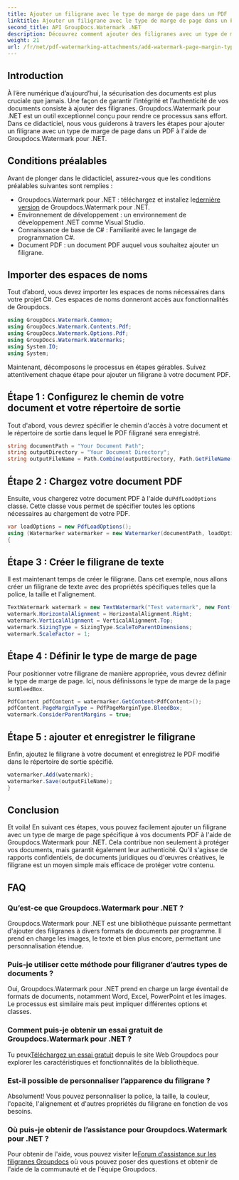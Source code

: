 ```yaml
---
title: Ajouter un filigrane avec le type de marge de page dans un PDF
linktitle: Ajouter un filigrane avec le type de marge de page dans un PDF
second_title: API GroupDocs.Watermark .NET
description: Découvrez comment ajouter des filigranes avec un type de marge de page dans un PDF à l'aide de Groupdocs Watermark for .NET. Sécurisez vos documents sans effort.
weight: 21
url: /fr/net/pdf-watermarking-attachments/add-watermark-page-margin-type-pdf/
---
```

## Introduction
À l’ère numérique d’aujourd’hui, la sécurisation des documents est plus cruciale que jamais. Une façon de garantir l’intégrité et l’authenticité de vos documents consiste à ajouter des filigranes. Groupdocs.Watermark pour .NET est un outil exceptionnel conçu pour rendre ce processus sans effort. Dans ce didacticiel, nous vous guiderons à travers les étapes pour ajouter un filigrane avec un type de marge de page dans un PDF à l'aide de Groupdocs.Watermark pour .NET.
## Conditions préalables
Avant de plonger dans le didacticiel, assurez-vous que les conditions préalables suivantes sont remplies :
-  Groupdocs.Watermark pour .NET : téléchargez et installez le[dernière version](https://releases.groupdocs.com/Watermark/net/) de Groupdocs.Watermark pour .NET.
- Environnement de développement : un environnement de développement .NET comme Visual Studio.
- Connaissance de base de C# : Familiarité avec le langage de programmation C#.
- Document PDF : un document PDF auquel vous souhaitez ajouter un filigrane.
## Importer des espaces de noms
Tout d’abord, vous devez importer les espaces de noms nécessaires dans votre projet C#. Ces espaces de noms donneront accès aux fonctionnalités de Groupdocs.
```csharp
using GroupDocs.Watermark.Common;
using GroupDocs.Watermark.Contents.Pdf;
using GroupDocs.Watermark.Options.Pdf;
using GroupDocs.Watermark.Watermarks;
using System.IO;
using System;
```
Maintenant, décomposons le processus en étapes gérables. Suivez attentivement chaque étape pour ajouter un filigrane à votre document PDF.
## Étape 1 : Configurez le chemin de votre document et votre répertoire de sortie
Tout d'abord, vous devrez spécifier le chemin d'accès à votre document et le répertoire de sortie dans lequel le PDF filigrané sera enregistré.
```csharp
string documentPath = "Your Document Path";
string outputDirectory = "Your Document Directory";
string outputFileName = Path.Combine(outputDirectory, Path.GetFileName(documentPath));
```
## Étape 2 : Chargez votre document PDF
 Ensuite, vous chargerez votre document PDF à l'aide du`PdfLoadOptions` classe. Cette classe vous permet de spécifier toutes les options nécessaires au chargement de votre PDF.
```csharp
var loadOptions = new PdfLoadOptions();
using (Watermarker watermarker = new Watermarker(documentPath, loadOptions))
{
```
## Étape 3 : Créer le filigrane de texte
Il est maintenant temps de créer le filigrane. Dans cet exemple, nous allons créer un filigrane de texte avec des propriétés spécifiques telles que la police, la taille et l'alignement.
```csharp
TextWatermark watermark = new TextWatermark("Test watermark", new Font("Arial", 42));
watermark.HorizontalAlignment = HorizontalAlignment.Right;
watermark.VerticalAlignment = VerticalAlignment.Top;
watermark.SizingType = SizingType.ScaleToParentDimensions;
watermark.ScaleFactor = 1;
```
## Étape 4 : Définir le type de marge de page
 Pour positionner votre filigrane de manière appropriée, vous devrez définir le type de marge de page. Ici, nous définissons le type de marge de la page sur`BleedBox`.
```csharp
PdfContent pdfContent = watermarker.GetContent<PdfContent>();
pdfContent.PageMarginType = PdfPageMarginType.BleedBox;
watermark.ConsiderParentMargins = true;
```
## Étape 5 : ajouter et enregistrer le filigrane
Enfin, ajoutez le filigrane à votre document et enregistrez le PDF modifié dans le répertoire de sortie spécifié.
```csharp
watermarker.Add(watermark);
watermarker.Save(outputFileName);
}
```
## Conclusion
Et voila! En suivant ces étapes, vous pouvez facilement ajouter un filigrane avec un type de marge de page spécifique à vos documents PDF à l'aide de Groupdocs.Watermark pour .NET. Cela contribue non seulement à protéger vos documents, mais garantit également leur authenticité. Qu'il s'agisse de rapports confidentiels, de documents juridiques ou d'œuvres créatives, le filigrane est un moyen simple mais efficace de protéger votre contenu.
## FAQ
### Qu’est-ce que Groupdocs.Watermark pour .NET ?
Groupdocs.Watermark pour .NET est une bibliothèque puissante permettant d'ajouter des filigranes à divers formats de documents par programme. Il prend en charge les images, le texte et bien plus encore, permettant une personnalisation étendue.
### Puis-je utiliser cette méthode pour filigraner d’autres types de documents ?
Oui, Groupdocs.Watermark pour .NET prend en charge un large éventail de formats de documents, notamment Word, Excel, PowerPoint et les images. Le processus est similaire mais peut impliquer différentes options et classes.
### Comment puis-je obtenir un essai gratuit de Groupdocs.Watermark pour .NET ?
 Tu peux[Téléchargez un essai gratuit](https://releases.groupdocs.com/) depuis le site Web Groupdocs pour explorer les caractéristiques et fonctionnalités de la bibliothèque.
### Est-il possible de personnaliser l’apparence du filigrane ?
Absolument! Vous pouvez personnaliser la police, la taille, la couleur, l'opacité, l'alignement et d'autres propriétés du filigrane en fonction de vos besoins.
### Où puis-je obtenir de l’assistance pour Groupdocs.Watermark pour .NET ?
 Pour obtenir de l'aide, vous pouvez visiter le[Forum d'assistance sur les filigranes Groupdocs](https://forum.groupdocs.com/c/watermark/19) où vous pouvez poser des questions et obtenir de l'aide de la communauté et de l'équipe Groupdocs.